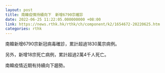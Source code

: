 ```yaml
---
layout: post
title: 南韓疫情持續向下　新增6790宗確診
date: 2022-06-25 11:22:05.000000000 +08:00
link: https://news.rthk.hk/rthk/ch/component/k2/1654672-20220625.htm
categories: rthk
---
```


南韓新增6790宗新冠病毒確診，累計超過1830萬宗病例。

另外，新增18宗死亡病例，累計超過2萬4千人死亡。

南韓疫情近期有持續向下趨勢。
